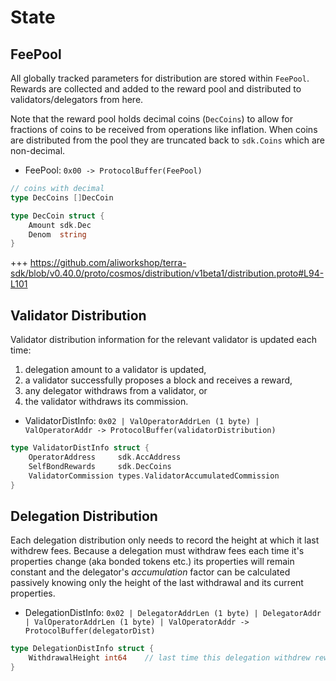 <!--
order: 2
-->

# State

## FeePool

All globally tracked parameters for distribution are stored within
`FeePool`. Rewards are collected and added to the reward pool and
distributed to validators/delegators from here.

Note that the reward pool holds decimal coins (`DecCoins`) to allow
for fractions of coins to be received from operations like inflation.
When coins are distributed from the pool they are truncated back to
`sdk.Coins` which are non-decimal.

- FeePool: `0x00 -> ProtocolBuffer(FeePool)`

```go
// coins with decimal
type DecCoins []DecCoin

type DecCoin struct {
    Amount sdk.Dec
    Denom  string
}
```

+++ https://github.com/aliworkshop/terra-sdk/blob/v0.40.0/proto/cosmos/distribution/v1beta1/distribution.proto#L94-L101

## Validator Distribution

Validator distribution information for the relevant validator is updated each time:

1. delegation amount to a validator is updated,
2. a validator successfully proposes a block and receives a reward,
3. any delegator withdraws from a validator, or
4. the validator withdraws its commission.

- ValidatorDistInfo: `0x02 | ValOperatorAddrLen (1 byte) | ValOperatorAddr -> ProtocolBuffer(validatorDistribution)`

```go
type ValidatorDistInfo struct {
    OperatorAddress     sdk.AccAddress
    SelfBondRewards     sdk.DecCoins
    ValidatorCommission types.ValidatorAccumulatedCommission
}
```

## Delegation Distribution

Each delegation distribution only needs to record the height at which it last
withdrew fees. Because a delegation must withdraw fees each time it's
properties change (aka bonded tokens etc.) its properties will remain constant
and the delegator's _accumulation_ factor can be calculated passively knowing
only the height of the last withdrawal and its current properties.

- DelegationDistInfo: `0x02 | DelegatorAddrLen (1 byte) | DelegatorAddr | ValOperatorAddrLen (1 byte) | ValOperatorAddr -> ProtocolBuffer(delegatorDist)`

```go
type DelegationDistInfo struct {
    WithdrawalHeight int64    // last time this delegation withdrew rewards
}
```
